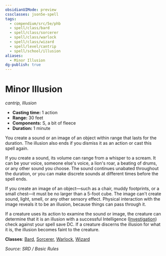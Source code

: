 ```yaml
---
obsidianUIMode: preview
cssclasses: json5e-spell
tags:
  - compendium/src/5e/phb
  - spell/class/bard
  - spell/class/sorcerer
  - spell/class/warlock
  - spell/class/wizard
  - spell/level/cantrip
  - spell/school/illusion
aliases:
  - Minor Illusion
dg-publish: true
---
```

# Minor Illusion
*cantrip, Illusion*  

- **Casting time:** 1 action
- **Range:** 30 feet
- **Components:** S, a bit of fleece
- **Duration:** 1 minute

You create a sound or an image of an object within range that lasts for the duration. The illusion also ends if you dismiss it as an action or cast this spell again.

If you create a sound, its volume can range from a whisper to a scream. It can be your voice, someone else's voice, a lion's roar, a beating of drums, or any other sound you choose. The sound continues unabated throughout the duration, or you can make discrete sounds at different times before the spell ends.

If you create an image of an object—such as a chair, muddy footprints, or a small chest—it must be no larger than a 5-foot cube. The image can't create sound, light, smell, or any other sensory effect. Physical interaction with the image reveals it to be an illusion, because things can pass through it.

If a creature uses its action to examine the sound or image, the creature can determine that it is an illusion with a successful Intelligence ([Investigation](rules/skills.md#Investigation)) check against your spell save DC. If a creature discerns the illusion for what it is, the illusion becomes faint to the creature.

**Classes**: [Bard](bard.md), [Sorcerer](sorcerer.md), [Warlock](warlock.md), [Wizard](wizard.md)

*Source: SRD / Basic Rules*
